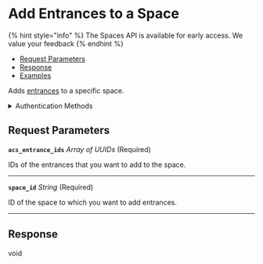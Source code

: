 # Add Entrances to a Space
{% hint style="info" %}
The Spaces API is available for early access. We value your feedback
{% endhint %}

- [Request Parameters](./#request-parameters)
- [Response](./#response)
- [Examples](./#examples)

Adds [entrances](../../capability-guides/access-systems/retrieving-entrance-details.md) to a specific space.


<details>

<summary>Authentication Methods</summary>

- API key
- Personal access token
  <br>Must also include the `seam-workspace` header in the request.

To learn more, see [Authentication](https://docs.seam.co/latest/api/authentication).
</details>

## Request Parameters

**`acs_entrance_ids`** *Array* *of UUIDs* (Required)

IDs of the entrances that you want to add to the space.

---

**`space_id`** *String* (Required)

ID of the space to which you want to add entrances.

---


## Response

void

